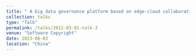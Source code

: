 ```yaml
---
title: " A big data governance platform based on edge-cloud collaboration "
collection: talks
type: "Talk"
permalink: /talks/2012-03-01-talk-3
venue: "Software Copyright"
date: 2023-06-03
location: "China"
---
```

